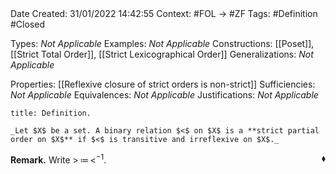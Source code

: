<br />
<br />

Date Created: 31/01/2022 14:42:55
Context: #FOL $\to$ #ZF
Tags: #Definition #Closed 

Types: _Not Applicable_
Examples: _Not Applicable_
Constructions: [[Poset]], [[Strict Total Order]], [[Strict Lexicographical Order]]
Generalizations: _Not Applicable_

Properties: [[Reflexive closure of strict orders is non-strict]]
Sufficiencies: _Not Applicable_
Equivalences: _Not Applicable_
Justifications: _Not Applicable_

``` ad-Definition
title: Definition.

_Let $X$ be a set. A binary relation $<$ on $X$ is a **strict partial order on $X$** if $<$ is transitive and irreflexive on $X$._

```

**Remark.** Write $>\,\coloneqq\,<^{-1}$.<span style="float:right;">$\blacklozenge$</span>
